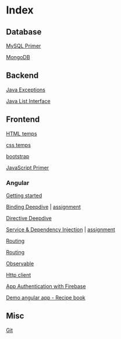 <h1> Index </h1>

<h2>Database</h2>

[MySQL Primer](https://jaysiddhapura-eng.github.io/MySQL-Primer/) 

[MongoDB](https://jaysiddhapura-eng.github.io/MongoDB/)


<h2>Backend</h2>

[Java Exceptions](https://jaysiddhapura-eng.github.io/JavaExceptions/)

[Java List Interface](https://jaysiddhapura-eng.github.io/List/)


<h2>Frontend</h2>

[HTML temps](https://github.com/jaySiddhapura-eng/htmlTamplets)

[css temps](https://github.com/jaySiddhapura-eng/css)

[bootstrap](https://jaysiddhapura-eng.github.io/bootstrap/)

[JavaScript Primer](https://jaysiddhapura-eng.github.io/JavaScript-Notes/)


<h3>Angular</h3>

[Getting started](https://github.com/jaySiddhapura-eng/angularCourse)

[Binding Deepdive](https://github.com/jaySiddhapura-eng/AngularBindingsDeepDive) | [assignment](https://github.com/jaySiddhapura-eng/ch5Assignment)

[Directive Deepdive](https://github.com/jaySiddhapura-eng/directive-deepdive-ch7) 

[Service & Dependency Injection](https://github.com/jaySiddhapura-eng/angular-service-ch9) | [assignment](https://github.com/jaySiddhapura-eng/angular-service-assignment-ch9)

[Routing](https://github.com/jaySiddhapura-eng/routing-ch11)

[Routing](https://github.com/jaySiddhapura-eng/routing-ch11)

[Observable](https://github.com/jaySiddhapura-eng/custom-observable-ch13)

[Http client](https://github.com/jaySiddhapura-eng/http-ch18)

[App Authentication with Firebase](https://github.com/jaySiddhapura-eng/authentication-ch20)

[Demo angular app - Recipe book](https://github.com/jaySiddhapura-eng/angularCourseProject)


<h2>Misc</h2>

[Git](https://jaysiddhapura-eng.github.io/Git-strategy/)








